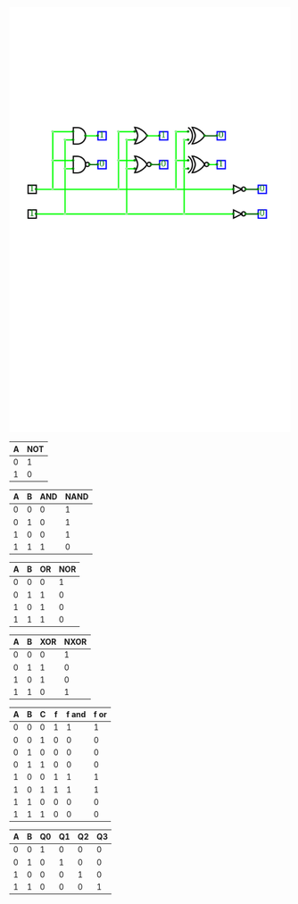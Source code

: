 ![and_gates](./obvod.png)

 A|NOT
 -|-
 0|1
 1|0

 A|B|AND|NAND
 -|-|---|----
 0|0|0|1
 0|1|0|1
 1|0|0|1
 1|1|1|0

 A|B|OR|NOR
 -|-|---|----
 0|0|0|1
 0|1|1|0
 1|0|1|0
 1|1|1|0

 A|B|XOR|NXOR
 -|-|---|----
 0|0|0|1
 0|1|1|0
 1|0|1|0
 1|1|0|1


 A|B|C|f|f and| f or
 -|-|-|-|-----|-----
 0|0|0|1|1|1|
 0|0|1|0|0|0|
 0|1|0|0|0|0|
 0|1|1|0|0|0|
 1|0|0|1|1|1|
 1|0|1|1|1|1|
 1|1|0|0|0|0|
 1|1|1|0|0|0|
 
 
 A|B|Q0|Q1|Q2|Q3
 -|-|--|--|--|--
 0|0|1|0|0|0
 0|1|0|1|0|0
 1|0|0|0|1|0
 1|1|0|0|0|1
